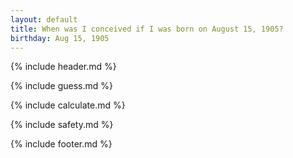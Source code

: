 ```yaml
---
layout: default
title: When was I conceived if I was born on August 15, 1905?
birthday: Aug 15, 1905
---
```


{% include header.md %}

{% include guess.md %}

{% include calculate.md %}

{% include safety.md %}

{% include footer.md %}



